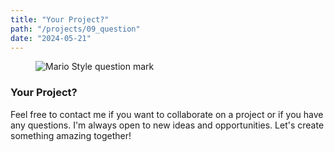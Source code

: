 ```yaml
---
title: "Your Project?"
path: "/projects/09_question"
date: "2024-05-21"
---
```


<figure style="{ background-color: #d7d7d7; }">
  <img src="/projects/question.jpg" alt="Mario Style question mark">
</figure>

### Your Project?

Feel free to contact me if you want to collaborate on a project or if you have any questions. I'm always open to new ideas and opportunities. Let's create something amazing together!
